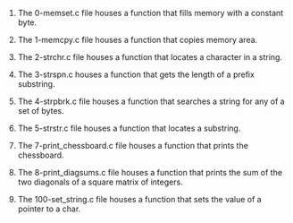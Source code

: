 1. The 0-memset.c file houses a function that fills memory with a constant byte.

2. The 1-memcpy.c file houses a function that copies memory area.

3. The 2-strchr.c file houses a function that locates a character in a string.

4. The 3-strspn.c houses a function that gets the length of a prefix substring.

5. The 4-strpbrk.c file houses a function that searches a string for any of a set of bytes.

6. The 5-strstr.c file houses a function that locates a substring.

7. The 7-print_chessboard.c file houses a function that prints the chessboard.

8. The 8-print_diagsums.c file houses a function that prints the sum of the two diagonals of a square matrix of integers.

9. The 100-set_string.c file houses a function that sets the value of a pointer to a char.
